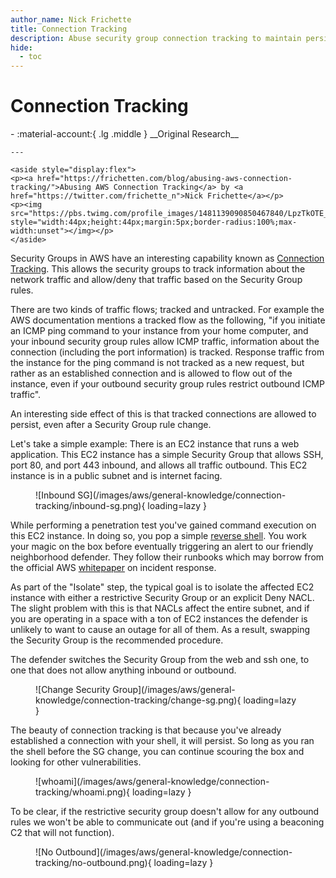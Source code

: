 ```yaml
---
author_name: Nick Frichette
title: Connection Tracking
description: Abuse security group connection tracking to maintain persistence even when security group rules are changed.
hide:
  - toc
---
```


# Connection Tracking

<div class="grid cards" markdown>
-   :material-account:{ .lg .middle } __Original Research__

    ---

    <aside style="display:flex">
    <p><a href="https://frichetten.com/blog/abusing-aws-connection-tracking/">Abusing AWS Connection Tracking</a> by <a href="https://twitter.com/frichette_n">Nick Frichette</a></p>
    <p><img src="https://pbs.twimg.com/profile_images/1481139090850467840/LpzTkOTE_400x400.jpg" style="width:44px;height:44px;margin:5px;border-radius:100%;max-width:unset"></img></p>
    </aside>
</div>

Security Groups in AWS have an interesting capability known as [Connection Tracking](https://docs.aws.amazon.com/AWSEC2/latest/UserGuide/security-group-connection-tracking.html). This allows the security groups to track information about the network traffic and allow/deny that traffic based on the Security Group rules.

There are two kinds of traffic flows; tracked and untracked. For example the AWS documentation mentions a tracked flow as the following, "if you initiate an ICMP ping command to your instance from your home computer, and your inbound security group rules allow ICMP traffic, information about the connection (including the port information) is tracked. Response traffic from the instance for the ping command is not tracked as a new request, but rather as an established connection and is allowed to flow out of the instance, even if your outbound security group rules restrict outbound ICMP traffic".

An interesting side effect of this is that tracked connections are allowed to persist, even after a Security Group rule change. 

Let's take a simple example: There is an EC2 instance that runs a web application. This EC2 instance has a simple Security Group that allows SSH, port 80, and port 443 inbound, and allows all traffic outbound. This EC2 instance is in a public subnet and is internet facing.

<figure markdown>
  ![Inbound SG](/images/aws/general-knowledge/connection-tracking/inbound-sg.png){ loading=lazy }
</figure>

While performing a penetration test you've gained command execution on this EC2 instance. In doing so, you pop a simple [reverse shell](http://pentestmonkey.net/cheat-sheet/shells/reverse-shell-cheat-sheet). You work your magic on the box before eventually triggering an alert to our friendly neighborhood defender. They follow their runbooks which may borrow from the official AWS [whitepaper](https://d1.awsstatic.com/whitepapers/aws_security_incident_response.pdf) on incident response. 

As part of the "Isolate" step, the typical goal is to isolate the affected EC2 instance with either a restrictive Security Group or an explicit Deny NACL. The slight problem with this is that NACLs affect the entire subnet, and if you are operating in a space with a ton of EC2 instances the defender is unlikely to want to cause an outage for all of them. As a result, swapping the Security Group is the recommended procedure.

The defender switches the Security Group from the web and ssh one, to one that does not allow anything inbound or outbound.

<figure markdown>
  ![Change Security Group](/images/aws/general-knowledge/connection-tracking/change-sg.png){ loading=lazy }
</figure>

The beauty of connection tracking is that because you've already established a connection with your shell, it will persist. So long as you ran the shell before the SG change, you can continue scouring the box and looking for other vulnerabilities.

<figure markdown>
  ![whoami](/images/aws/general-knowledge/connection-tracking/whoami.png){ loading=lazy }
</figure>

To be clear, if the restrictive security group doesn't allow for any outbound rules we won't be able to communicate out (and if you're using a beaconing C2 that will not function).

<figure markdown>
  ![No Outbound](/images/aws/general-knowledge/connection-tracking/no-outbound.png){ loading=lazy }
</figure>
